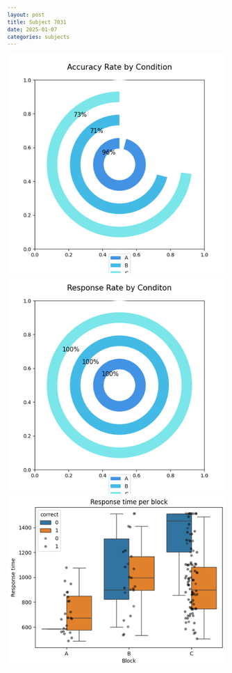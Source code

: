 ```yaml
---
layout: post
title: Subject 7031
date: 2025-01-07
categories: subjects
---
```


![](data/7031/run-20/7031_accuracy_rate.png)
![](data/7031/run-20/7031_response_rate.png)
![](data/7031/run-20/7031_rt.png)
